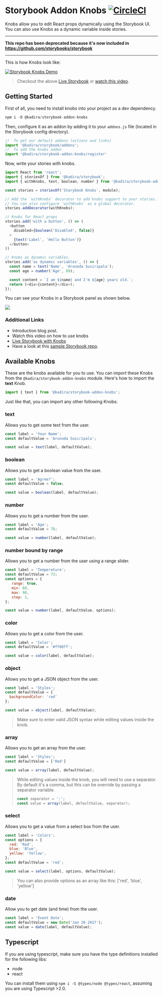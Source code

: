 # Storybook Addon Knobs [![CircleCI](https://circleci.com/gh/storybooks/storybook-addon-knobs.svg?style=shield)](https://circleci.com/gh/storybooks/storybook-addon-knobs)

Knobs allow you to edit React props dynamically using the Storybook UI.
You can also use Knobs as a dynamic variable inside stories.

--- 

**This repo has been deprecated because it's now included in https://github.com/storybooks/storybook**

---

This is how Knobs look like:

[![Storybook Knobs Demo](docs/storybook-knobs-example.png)](https://git.io/vXdhZ)

> Checkout the above [Live Storybook](https://git.io/vXdhZ) or [watch this video](https://www.youtube.com/watch?v=kopW6vzs9dg&feature=youtu.be).

## Getting Started

First of all, you need to install knobs into your project as a dev dependency.

```js
npm i -D @kadira/storybook-addon-knobs
```

Then, configure it as an addon by adding it to your `addons.js` file (located in the Storybook config directory).

```js
//  To get our default addons (actions and links)
import '@kadira/storybook/addons';
//  To add the knobs addon
import '@kadira/storybook-addon-knobs/register'
```

Now, write your stories with knobs.

```js
import React from 'react';
import { storiesOf } from '@kadira/storybook';
import { withKnobs, text, boolean, number } from '@kadira/storybook-addon-knobs';

const stories = storiesOf('Storybook Knobs', module);

// Add the `withKnobs` decorator to add knobs support to your stories.
// You can also configure `withKnobs` as a global decorator.
stories.addDecorator(withKnobs);

// Knobs for React props
stories.add('with a button', () => (
  <button
    disabled={boolean('Disabled', false)}
  >
    {text('Label', 'Hello Button')}
  </button>
))

// Knobs as dynamic variables.
stories.add('as dynamic variables', () => {
  const name = text('Name', 'Arunoda Susiripala');
  const age = number('Age', 89);

  const content = `I am ${name} and I'm ${age} years old.`;
  return (<div>{content}</div>);
});
```

You can see your Knobs in a Storybook panel as shown below.

![](docs/demo.png)

### Additional Links

* Introduction blog post.
* Watch this video on how to use knobs
* [Live Storybook with Knobs](https://goo.gl/uX9WLf)
* Have a look at this [sample Storybook repo](https://github.com/kadira-samples/storybook-knobs-example).

## Available Knobs

These are the knobs available for you to use. You can import these Knobs from the `@kadira/storybook-addon-knobs` module.
Here's how to import the **text** Knob.

```js
import { text } from '@kadira/storybook-addon-knobs';
```

Just like that, you can import any other following Knobs:

### text

Allows you to get some text from the user.

```js
const label = 'Your Name';
const defaultValue = 'Arunoda Susiripala';

const value = text(label, defaultValue);
```

### boolean

Allows you to get a boolean value from the user.

```js
const label = 'Agree?';
const defaultValue = false;

const value = boolean(label, defaultValue);
```

### number

Allows you to get a number from the user.

```js
const label = 'Age';
const defaultValue = 78;

const value = number(label, defaultValue);
```

### number bound by range

Allows you to get a number from the user using a range slider.

```js
const label = 'Temperature';
const defaultValue = 73;
const options = {
   range: true,
   min: 60,
   max: 90,
   step: 1,
};

const value = number(label, defaultValue, options);
```

### color

Allows you to get a color from the user.

```js
const label = 'Color';
const defaultValue = '#ff00ff';

const value = color(label, defaultValue);
```

### object

Allows you to get a JSON object from the user.

```js
const label = 'Styles';
const defaultValue = {
  backgroundColor: 'red'
};

const value = object(label, defaultValue);
```

> Make sure to enter valid JSON syntax while editing values inside the knob.

### array

Allows you to get an array from the user.

```js
const label = 'Styles';
const defaultValue = ['Red']

const value = array(label, defaultValue);
```

> While editing values inside the knob, you will need to use a separator. By default it's a comma, but this can be
 override by passing a separator variable.
> ```js
> const separator = ':';
> const value = array(label, defaultValue, separator);
> ```

### select

Allows you to get a value from a select box from the user.

```js
const label = 'Colors';
const options = {
  red: 'Red',
  blue: 'Blue',
  yellow: 'Yellow',
};
const defaultValue = 'red';

const value = select(label, options, defaultValue);
```

> You can also provide options as an array like this: ['red', 'blue', 'yellow']

### date

Allow you to get date (and time) from the user.

```js
const label = 'Event Date';
const defaultValue = new Date('Jan 20 2017');
const value = date(label, defaultValue);
```

## Typescript

If you are using typescript, make sure you have the type definitions installed for the following libs:

- node
- react

You can install them using `npm i -S @types/node @types/react`, assuming you are using Typescript >2.0.
